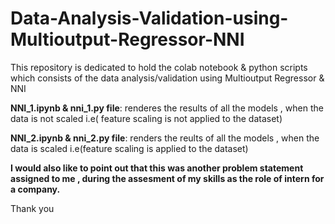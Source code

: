 # Data-Analysis-Validation-using-Multioutput-Regressor-NNI
This repository is dedicated to hold the colab notebook &amp; python scripts which consists of the data analysis/validation using Multioutput Regressor &amp; NNI

**NNI_1.ipynb & nni_1.py file**: renderes the results of all the models , when the data is not scaled i.e( feature scaling is not applied to the dataset)

**NNI_2.ipynb & nni_2.py file**: renders the reults of all the models , when the data is scaled i.e(feature scaling is applied to the dataset)

**I would also like to point out that this was another problem statement assigned to me , during the assesment of my skills as the role of intern for a company.**

Thank you
